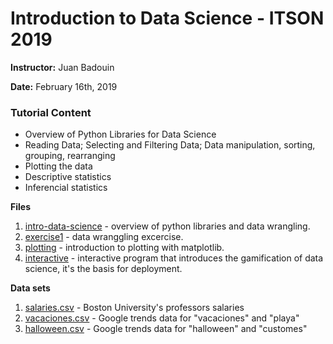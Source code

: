 # Introduction to Data Science - ITSON 2019

**Instructor:** Juan Badouin

**Date:** February 16th, 2019

### Tutorial Content

- Overview of Python Libraries for Data Science
- Reading Data; Selecting and Filtering Data; Data manipulation, sorting, grouping, rearranging
- Plotting the data
- Descriptive statistics
- Inferencial statistics

**Files** 
1. [intro-data-science](./intro-data-science.ipynb) - overview of python libraries and data wrangling. 
2. [exercise1](./exercise1.ipynb) - data wranggling excercise.
3. [plotting](./plotting.ipynb) - introduction to plotting with matplotlib.
4. [interactive](./interactive.ipynb) - interactive program that introduces the gamification of data science, it's the basis for deployment.

**Data sets** 
1. [salaries.csv](./data/salaries.csv) - Boston University's professors salaries
2. [vacaciones.csv](./data/vacaciones.csv) - Google trends data for "vacaciones" and "playa"
3. [halloween.csv](./data/halloween.csv) - Google trends data for "halloween" and "customes"

